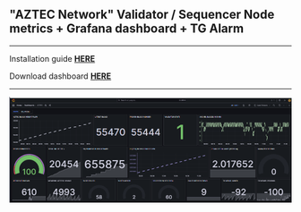 ## "AZTEC Network" Validator / Sequencer Node metrics + Grafana dashboard + TG Alarm
* * *  

Installation guide **[HERE](https://github.com/AlexToTheMoon/AM-Solutions/blob/main/files/aztec-testnet/files/guide.md)**

Download dashboard **[HERE]()** 

* * *

![](https://github.com/AlexToTheMoon/AM-Solutions/blob/main/files/aztec-testnet/files/dashv21-05.png)
